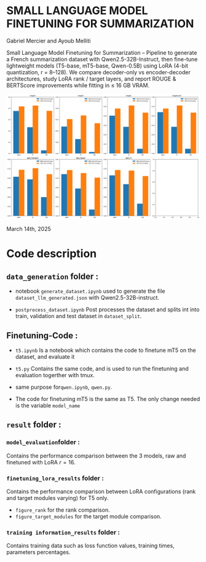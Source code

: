 # SMALL LANGUAGE MODEL FINETUNING FOR SUMMARIZATION
Gabriel Mercier and Ayoub Melliti

Small Language Model Finetuning for Summarization – Pipeline to generate a French summarization dataset with Qwen2.5-32B-Instruct, then fine-tune lightweight models (T5-base, mT5-base, Qwen-0.5B) using LoRA (4-bit quantization, r = 8–128). We compare decoder-only vs encoder-decoder architectures, study LoRA rank / target layers, and report ROUGE & BERTScore improvements while fitting in ≤ 16 GB VRAM.

![Final Results accross 3 models](results/first_evaluation_results/results_first_evaluation.png)

March 14th, 2025

# Code description
## `data_generation` folder : 

 

- notebook `generate_dataset.ipynb` used to generate the file `dataset_llm_generated.json` with Qwen2.5-32B-instruct. 

- `postprocess_dataset.ipynb` Post processes the dataset and splits int into train, validation and test dataset in `dataset_split`.

## Finetuning-Code :
- `t5.ipynb` Is a notebook which contains the code to finetune mT5 on the dataset, and evaluate it
- `t5.py` Contains the same code, and is used to run the finetuning and evaluation togerther with tmux.

- same purpose for`qwen.ipynb`, `qwen.py`.
- The code for finetuning mT5 is the same as T5. The only change needed is the variable `model_name`

## `result` folder :

### `model_evaluation`folder : 
Contains the performance comparison between the 3 models, raw and finetuned with LoRA $r = 16$.

### `finetuning_lora_results` folder : 
Contains the performance comparison between LoRA configurations (rank and target modules varying) for T5 only.

- `figure_rank` for the rank comparison.
- `figure_target_modules` for the target module comparison.

### `training information_results` folder :
Contains training data such as loss function values, training times, parameters percentages.

